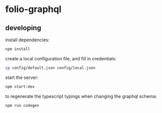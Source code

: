 # folio-graphql
## developing
install dependencies:
```sh
npm install
```
create a local configuration file, and fill in credentials:
```sh
cp config/default.json config/local.json
```
start the server:
```sh
npm start:dev
```
to regenerate the typescript typings when changing the graphql schema:
```sh
npm run codegen
```
